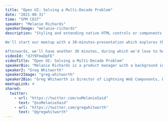 ```yaml
---
title: "Open UI:​ Solving a Multi-Decade Problem​"
date: "2021-08-31"
time: "5PM CEST"
speaker: "Melanie Richards"
speakerImage: "melanie-richards"
description: "Styling and extending native HTML controls or components (like select, input[type='file'] etc.) has long been a problem of the web platform.

We'll start our meetup with a 30-minutes-presentation which explores the problem, shows possible solutions and defines a process for a holistic approach to addressing the problem: the Open UI project.

Afterwards, we'll have another 30 minutes, during which we'd love to hear about your pain points with styling controls and what your opinion on the different ideas of the Open UI project are."
videoId: "dJY9FmaDpFE"
videoTitle: "Open UI:​ Solving a Multi-Decade Problem"
speakerBio: "Melanie Richards is a product manager with a background in web design and development. She's currently helping shape new web technologies on the Microsoft Edge web platform team. She loves designing and building fun things for the web, and dabbling in 3D art."
speaker2: "Greg Whitworth"
speaker2Image: "greg-whitworth"
speaker2Bio: "Greg Whitworth is Director of Lightning Web Components, Lightning Application Services, and Standards & Web Platform at Salesforce. He co-chairs the Open UI Community Group and is a member of the CSSWG of the W3C."
meetupLink: #
shared:
  twitter:
    - url: "https://twitter.com/soMelanieSaid"
      text: "@soMelanieSaid"
    - url: "https://twitter.com/gregwhitworth"
      text: "@gregwhitworth"
---
```

